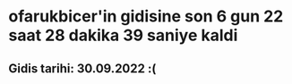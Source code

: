 # ofarukbicer'in gidisine son 6 gun 22 saat 28 dakika 39 saniye kaldi

## Gidis tarihi: 30.09.2022 :(